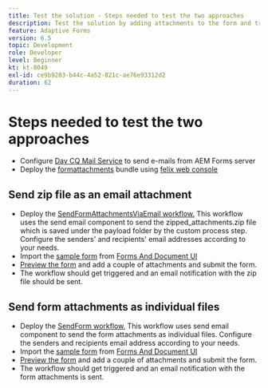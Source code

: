 ```yaml
---
title: Test the solution - Steps needed to test the two approaches
description: Test the solution by adding attachments to the form and trigger the workflow to send the email.
feature: Adaptive Forms
version: 6.5
topic: Development
role: Developer
level: Beginner
kt: kt-8049
exl-id: ce9b9203-b44c-4a52-821c-ae76e93312d2
duration: 62
---
```

# Steps needed to test the two approaches

* Configure [Day CQ Mail Service](https://experienceleague.adobe.com/docs/experience-manager-65/administering/operations/notification.html?lang=en#configuring-the-mail-service) to send e-mails from AEM Forms server
* Deploy the [formattachments](assets/formattachments.formattachments.core-1.0-SNAPSHOT.jar) bundle using [felix web console](http://localhost:4502/system/console/bundles)

## Send zip file as an email attachment



* Deploy the [SendFormAttachmentsViaEmail workflow.](assets/zipped-form-attachments-model.zip) This workflow uses the send email component to send the zipped_attachments.zip file which is saved under the payload folder by the custom process step. Configure the senders' and recipients' email addresses according to your needs.
* Import the [sample form](assets/zip-form-attachments-form.zip) from [Forms And Document UI](http://localhost:4502/aem/forms.html/content/dam/formsanddocuments)
* [Preview the form](http://localhost:4502/content/dam/formsanddocuments/zippformattachments/jcr:content?wcmmode=disabled) and add a couple of attachments and submit the form.
* The workflow should get triggered and an email notification with the zip file should be sent.

## Send form attachments as individual files

* Deploy the [SendForm workflow.](assets/send-form-attachments-model.zip) This workflow uses send email component to send the form attachments as individual files. Configure the senders and recipients email address according to your needs.
* Import the [sample form](assets/send-list-attachments-form.zip) from [Forms And Document UI](http://localhost:4502/aem/forms.html/content/dam/formsanddocuments)
* [Preview the form](http://localhost:4502/content/dam/formsanddocuments/sendlistofattachments/jcr:content?wcmmode=disabled) and add a couple of attachments and submit the form.
* The workflow should get triggered and an email notification with the form attachments is sent.
